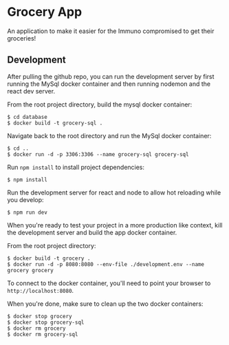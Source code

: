 # Grocery App 

An application to make it easier for the Immuno compromised to get their groceries!

## Development

After pulling the github repo, you can run the development server by first running the MySql docker
container and then running nodemon and the react dev server.

From the root project directory, build the mysql docker container:

```
$ cd database
$ docker build -t grocery-sql .
```

Navigate back to the root directory and run the MySql docker container:

```
$ cd ..
$ docker run -d -p 3306:3306 --name grocery-sql grocery-sql
```

Run ``npm install`` to install project dependencies:

```
$ npm install
```

Run the development server for react and node to allow hot reloading while you develop:

```
$ npm run dev
```

When you're ready to test your project in a more production like context, kill the development
server and build the app docker container.

From the root project directory:

```
$ docker build -t grocery .
$ docker run -d -p 8080:8080 --env-file ./development.env --name grocery grocery 
```

To connect to the docker container, you'll need to point your browser to `http://localhost:8080`.

When you're done, make sure to clean up the two docker containers:

```
$ docker stop grocery
$ docker stop grocery-sql
$ docker rm grocery
$ docker rm grocery-sql
```
